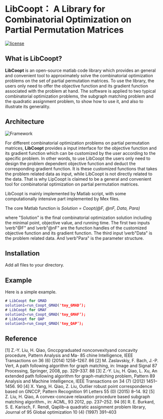 # LibCoopt： A Library for Combinatorial Optimization on Partial Permutation Matrices
[![license](https://img.shields.io/pypi/l/hdidx.svg?style=flat-square)](https://raw.githubusercontent.com/wanji/hdidx/master/LICENSE.md)

## What is **LibCoopt**?

**LibCoopt** is an open-source matlab code library which provides an general and convenient tool to approximately solve the combinatorial optimization problems on the set of partial permutation matrices. To use the library, the users only need to offer the objective function and its gradient function associated with the problem at hand. The software is applied to two typical combinatorial optimization problems, the subgraph matching problem and the quadratic assignment problem, to show how to use it, and also to illustrate its generality.

## Architecture

![Framework](https://github.com/RowenaWong/LibCoopt/blob/master/doc/framework.png)

For different combinatorial optimization problems on partial permutation matrices, **LibCoopt**  provides a input interface for the objective function and its gradient function which can be customized by the user according to the specific problem. In other words, to use LibCoopt the users only need to design the problem dependent objective function and deduct the corresponding gradient function. It is these customized functions that takes the problem related data as input, while LibCoopt is not directly related to the data. That is why LipCoopt is claimed to be a general and convenient tool for combinatorial optimization on partial permutation matrices. 


LibCoopt is mainly implemented by Matlab script, with some computationally intensive part implemented by Mex files. 

The core Matlab function is 
*Solution = Coopt(@F, @nF, Data, Para)*

where "Solution" is the final combinatorial optimization solution including the minimal point, objective value, and running time. The first two inputs \verb"@F" and \verb"@nF" are the function handles of the customized objective function and its gradient function. The third input \verb"Data" is the problem related data. And \verb"Para" is the parameter structure. 

## Installation
Add all files to your  directory.

## Example

Here is a simple example. 

```matlab
# LibCoopt for GMAD
solution1=run_Coopt_GMAD('toy_GMAD’);
# LibCoopt for GMAF
solution2=run_Coopt_GMAD('toy_GMAF’);
# LibCoopt for QAP
solution3=run_Coopt_GMAD('toy_QAP’);
```


## Reference
[1] Z.-Y. Liu, H. Qiao, Gnccpgraduated nonconvexityand concavity procedure, Pattern Analysis and Ma- 85
chine Intelligence, IEEE Transactions on 36 (6) (2014) 1258–1267. 86
[2] M. Zaslavskiy, F. Bach, J.-P. Vert, A path following algorithm for graph matching, in: Image and Signal 87
Processing, Springer, 2008, pp. 329–337. 88
[3] Z.-Y. Liu, H. Qiao, L. Xu, An extended path following algorithm for graph-matching problem, Pattern 89
Analysis and Machine Intelligence, IEEE Transactions on 34 (7) (2012) 1451–1456. 90
[4] X. Yang, H. Qiao, Z. Liu, Outlier robust point correspondence based on GNCCP, Pattern Recognition 91
Letters 55 (0) (2015) 8–14. 92
[5] Z. Liu, H. Qiao, A convex-concave relaxation procedure based subgraph matching algorithm., in: ACML, 93
2012, pp. 237–252. 94
[6] R. E. Burkard, S. E. Karisch, F. Rendl, Qaplib–a quadratic assignment problem library, Journal of 95
Global optimization 10 (4) (1997) 391–403
```
